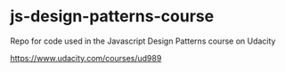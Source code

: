 # js-design-patterns-course
Repo for code used in the Javascript Design Patterns course on Udacity

https://www.udacity.com/courses/ud989
